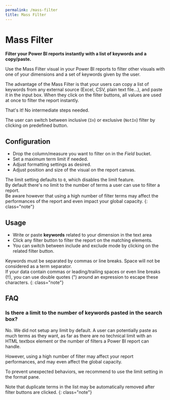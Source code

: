 ```yaml
---
permalink: /mass-filter
title: Mass Filter
---
```

# Mass Filter
**Filter your Power BI reports instantly with a list of keywords and a copy/paste.**

Use the Mass Filter visual in your Power BI reports to filter other visuals with one of your dimensions and a set of keywords given by the user.

The advantage of the Mass Filter is that your users can copy a list of keywords from any external source (Excel, CSV, plain text file...), and paste it in the input box. When they click on the filter buttons, all values are used at once to filter the report instantly.

That's it! No intermediate steps needed.

The user can switch between inclusive (`In`) or exclusive (`NotIn`) filter by clicking on predefined button.

## Configuration
- Drop the column/measure you want to filter on in the _Field_ bucket.
- Set a maximum term limit if needed.
- Adjust formatting settings as desired.
- Adjust position and size of the visual on the report canvas.

The limit setting defaults to `0`, which disables the limit feature.<br />
By default there's no limit to the number of terms a user can use to filter a report.<br />
Be aware however that using a high number of filter terms may affect the performances of the report and even impact your global capacity.
{: class="note"}

## Usage
- Write or paste __keywords__ related to your dimension in the text area
- Click any filter button to filter the report on the matching elements.
- You can switch between include and exclude mode by clicking on the related filter button.

Keywords must be separated by commas or line breaks. Space will not be considered as a term separator.<br />
If your data contain commas or leading/trailing spaces or even line breaks (!!), you can use double quotes (") around an expression to escape these characters.
{: class="note"}

## FAQ

### Is there a limit to the number of keywords pasted in the search box?
No. We did not setup any limit by default. A user can potentially paste as much terms as they want, as far as there are no technical limit with an HTML textbox element or the number of filters a Power BI report can handle.

However, using a high number of filter may affect your report performances, and may even affect the global capacity.

To prevent unexpected behaviors, we recommend to use the limit setting in the format pane.

Note that duplicate terms in the list may be automatically removed after filter buttons are clicked.
{: class="note"}
